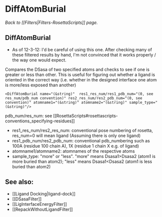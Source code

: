 # DiffAtomBurial
*Back to [[Filters|Filters-RosettaScripts]] page.*
## DiffAtomBurial

-   As of 12-3-12: I'd be careful of using this one. After checking many of these filtered results by hand, I'm not convinced that it works properly / the way one would expect.

Compares the DSasa of two specified atoms and checks to see if one is greater or less than other. This is useful for figuring out whether a ligand is oriented in the correct way (i.e. whether in the designed interface one atom is more/less exposed than another)

```
<DiffAtomBurial name="(&string)"  res1_res_num/res1_pdb_num="(0, see res_num/pdb_num convention)" res2_res_num/res2_pdb_num="(0, see convention)" atomname1="(&string)" atomname2="(&string)" sample_type="(&string)"/>
```

pdb\_num/res\_num: see [[RosettaScripts#rosettascripts-conventions_specifying-residues]]

-   res1\_res\_num/res2\_res\_num: conventional pose numbering of rosetta, res\_num=0 will mean ligand (Assuming there is only one ligand)
-   res1\_pdb\_num/res2\_pdb\_num: conventional pdb\_numbering such as 100A (residue 100 chain A), 1X (residue 1 chain X e.g. of ligand)
-   atomname1/atomname2: atomnames of the respective atoms
-   sample\_type: "more" or "less". "more" means Dsasa1\>Dsasa2 (atom1 is more buried than atom2); "less" means Dsasa1\<Dsasa2 (atom1 is less buried than atom2)

## See also:

* [[Ligand Docking|ligand-dock]]
* [[DSasaFilter]]
* [[LigInterfaceEnergyFilter]]
* [[RepackWithoutLigandFilter]]
